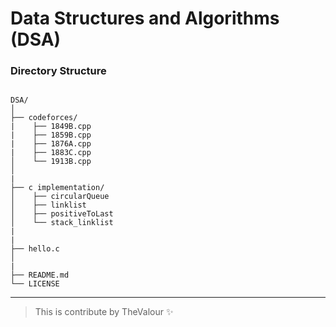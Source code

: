 # Data Structures and Algorithms (DSA) 


### Directory Structure
```

DSA/
│
├── codeforces/
|    ├── 1849B.cpp
|    ├── 1859B.cpp
|    ├── 1876A.cpp
|    ├── 1883C.cpp
│    └── 1913B.cpp
│
|   
├── c implementation/
│    ├── circularQueue
│    ├── linklist
│    ├── positiveToLast
│    └── stack_linklist
|
|
├── hello.c
│
|
├── README.md
└── LICENSE

```
---

> This is contribute by TheValour ✨